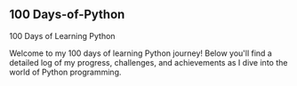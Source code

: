 ## 100 Days-of-Python
100 Days of Learning Python

Welcome to my 100 days of learning Python journey! Below you'll find a detailed log of my progress, challenges, and achievements as I dive into the world of Python programming.
